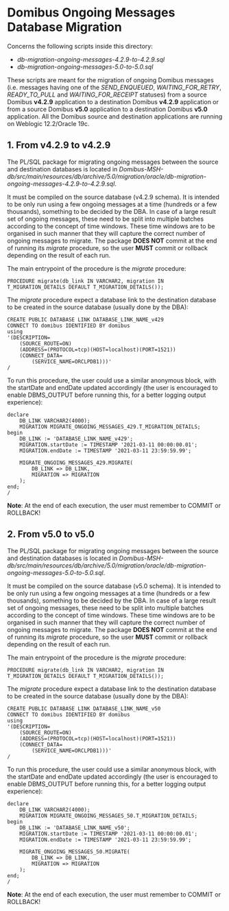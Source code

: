 # Domibus Ongoing Messages Database Migration

Concerns the following scripts inside this directory:
* _db-migration-ongoing-messages-4.2.9-to-4.2.9.sql_
* _db-migration-ongoing-messages-5.0-to-5.0.sql_

These scripts are meant for the migration of ongoing Domibus messages (i.e. messages having one of the _SEND_ENQUEUED_,
_WAITING_FOR_RETRY_, _READY_TO_PULL_ and _WAITING_FOR_RECEIPT_ statuses) from a source Domibus **v4.2.9** application
to a destination Domibus **v4.2.9** application or from a source Domibus **v5.0** application to a destination Domibus
**v5.0** application. All the Domibus source and destination applications are running on Weblogic 12.2/Oracle 19c.

## 1. From v4.2.9 to v4.2.9

The PL/SQL package for migrating ongoing messages between the source and destination databases is located in
_Domibus-MSH-db/src/main/resources/db/archive/5.0/migration/oracle/db-migration-ongoing-messages-4.2.9-to-4.2.9.sql_.

It must be compiled on the source database (v4.2.9 schema). It is intended to be only run using a few ongoing
messages at a time (hundreds or a few thousands), something to be decided by the DBA. In case of a large result
set of ongoing messages, these need to be split into multiple batches according to the concept of time
windows. These time windows are to be organised in such manner that they will capture the correct number of
ongoing messages to migrate. The package **DOES NOT** commit at the end of running its _migrate_ procedure, so
the user **MUST** commit or rollback depending on the result of each run.

The main entrypoint of the procedure is the _migrate_ procedure:

    PROCEDURE migrate(db_link IN VARCHAR2, migration IN T_MIGRATION_DETAILS DEFAULT T_MIGRATION_DETAILS());

The _migrate_ procedure expect a database link to the destination database to be created in the source
database (usually done by the DBA):

    CREATE PUBLIC DATABASE LINK DATABASE_LINK_NAME_v429
    CONNECT TO domibus IDENTIFIED BY domibus
    using
    '(DESCRIPTION=
        (SOURCE_ROUTE=ON)
        (ADDRESS=(PROTOCOL=tcp)(HOST=localhost)(PORT=1521))
        (CONNECT_DATA=
            (SERVICE_NAME=ORCLPDB1)))'
    /


To run this procedure, the user could use a similar anonymous block, with the startDate and endDate updated accordingly
(the user is encouraged to enable DBMS_OUTPUT before running this, for a better logging output experience):

    declare
        DB_LINK VARCHAR2(4000);
        MIGRATION MIGRATE_ONGOING_MESSAGES_429.T_MIGRATION_DETAILS;
    begin
        DB_LINK := 'DATABASE_LINK_NAME_v429';
        MIGRATION.startDate := TIMESTAMP '2021-03-11 00:00:00.01';
        MIGRATION.endDate := TIMESTAMP '2021-03-11 23:59:59.99';
    
        MIGRATE_ONGOING_MESSAGES_429.MIGRATE(
            DB_LINK => DB_LINK,
            MIGRATION => MIGRATION
        );
    end;
    /

**Note**: At the end of each execution, the user must remember to COMMIT or ROLLBACK!

## 2. From v5.0 to v5.0

The PL/SQL package for migrating ongoing messages between the source and destination databases is located in
_Domibus-MSH-db/src/main/resources/db/archive/5.0/migration/oracle/db-migration-ongoing-messages-5.0-to-5.0.sql_.

It must be compiled on the source database (v5.0 schema). It is intended to be only run using a few ongoing
messages at a time (hundreds or a few thousands), something to be decided by the DBA. In case of a large result
set of ongoing messages, these need to be split into multiple batches according to the concept of time
windows. These time windows are to be organised in such manner that they will capture the correct number of
ongoing messages to migrate. The package **DOES NOT** commit at the end of running its _migrate_ procedure, so
the user **MUST** commit or rollback depending on the result of each run.

The main entrypoint of the procedure is the _migrate_ procedure:

    PROCEDURE migrate(db_link IN VARCHAR2, migration IN T_MIGRATION_DETAILS DEFAULT T_MIGRATION_DETAILS());

The _migrate_ procedure expect a database link to the destination database to be created in the source
database (usually done by the DBA):

    CREATE PUBLIC DATABASE LINK DATABASE_LINK_NAME_v50
    CONNECT TO domibus IDENTIFIED BY domibus
    using
    '(DESCRIPTION=
        (SOURCE_ROUTE=ON)
        (ADDRESS=(PROTOCOL=tcp)(HOST=localhost)(PORT=1521))
        (CONNECT_DATA=
            (SERVICE_NAME=ORCLPDB1)))'
    /


To run this procedure, the user could use a similar anonymous block, with the startDate and endDate updated accordingly
(the user is encouraged to enable DBMS_OUTPUT before running this, for a better logging output experience):

    declare
        DB_LINK VARCHAR2(4000);
        MIGRATION MIGRATE_ONGOING_MESSAGES_50.T_MIGRATION_DETAILS;
    begin
        DB_LINK := 'DATABASE_LINK_NAME_v50';
        MIGRATION.startDate := TIMESTAMP '2021-03-11 00:00:00.01';
        MIGRATION.endDate := TIMESTAMP '2021-03-11 23:59:59.99';
    
        MIGRATE_ONGOING_MESSAGES_50.MIGRATE(
            DB_LINK => DB_LINK,
            MIGRATION => MIGRATION
        );
    end;
    /

**Note**: At the end of each execution, the user must remember to COMMIT or ROLLBACK! 
